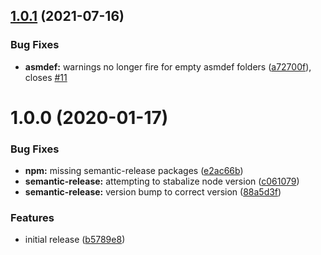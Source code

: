 ## [1.0.1](https://github.com/ashblue/unity-simple-settings/compare/v1.0.0...v1.0.1) (2021-07-16)


### Bug Fixes

* **asmdef:** warnings no longer fire for empty asmdef folders ([a72700f](https://github.com/ashblue/unity-simple-settings/commit/a72700fe98ed7c559520739a16e3fdc759ee9060)), closes [#11](https://github.com/ashblue/unity-simple-settings/issues/11)

# 1.0.0 (2020-01-17)


### Bug Fixes

* **npm:** missing semantic-release packages ([e2ac66b](https://github.com/ashblue/unity-simple-settings/commit/e2ac66bd17935f2cde86d5e71a4d4ac6b5d5be59))
* **semantic-release:** attempting to stabalize node version ([c061079](https://github.com/ashblue/unity-simple-settings/commit/c061079240b2d792f7535bd3e7b8d85eb4a0430d))
* **semantic-release:** version bump to correct version ([88a5d3f](https://github.com/ashblue/unity-simple-settings/commit/88a5d3fd125902790c6167bc2b10fb53f546791e))


### Features

* initial release ([b5789e8](https://github.com/ashblue/unity-simple-settings/commit/b5789e80acc469c1db406a5dbed3e9aa0a8a22bb))
